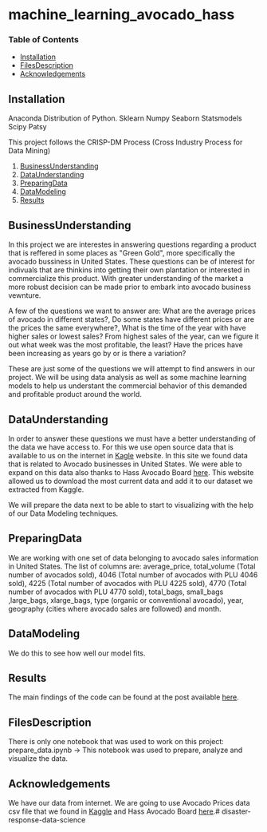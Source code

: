 # machine_learning_avocado_hass


### Table of Contents

- [Installation](#Installation)
- [FilesDescription](#FilesDescription)
- [Acknowledgements](#Acknowledgements)

## Installation <a name="Installation"></a>
Anaconda Distribution of Python.
Sklearn
Numpy
Seaborn
Statsmodels
Scipy
Patsy


This project follows the CRISP-DM Process (Cross Industry Process for Data Mining)

1. [BusinessUnderstanding](#BusinessUnderstanding)
2. [DataUnderstanding](#DataUnderstanding)
3. [PreparingData](#PreparingData)
4. [DataModeling ](#DataModeling)
5. [Results](#Results)


## BusinessUnderstanding <a name="BusinessUnderstanding"></a>

In this project we are interestes in answering questions regarding a product that is reffered in some places as "Green Gold", more specifically the avocado bussiness in United States. These questions can be of interest for indivuals that are thinkins into getting their own plantation or interested in commercialize this product. With greater understanding of the market a more robust decision can be made prior to embark into avocado business vewnture.

A few of the questions we want to answer are: What are the average prices of avocado in different states?, Do some states have different prices or are the prices the same everywhere?, What is the time of the year with have higher sales or lowest sales? From highest sales of the year, can we figure it out what week was the most profitable, the least? Have the prices have been increasing as years go by or is there a variation? 

These are just some of the questions we will attempt to find answers in our project. We will be using data analysis as well as some machine learning models to help us understant the commercial behavior of this demanded and profitable product around the world.


## DataUnderstanding <a name="DataUnderstanding"></a>
In order to answer these questions we must have a better understanding of the data we have access to. For this we use open source data that is available to us on the internet in [Kagle](https://www.kaggle.com/neuromusic/avocado-prices) website. In this site we found data that is related to Avocado businesses in United States. We were able to expand on this data also thanks to Hass Avocado Board [here](https://hassavocadoboard.com/). This website allowed us to download the most current data and add it to our dataset we extracted from Kaggle.

We will prepare the data next to be able to start to visualizing with the help of our Data Modeling techniques. 

## PreparingData <a name="PreparingData"></a>
We are working with one set of data belonging to avocado sales information in United States. The list of columns are: average_price, total_volume (Total number of avocados sold), 4046 (Total number of avocados with PLU 4046 sold), 4225 (Total number of avocados with PLU 4225 sold), 4770 (Total number of avocados with PLU 4770 sold), total_bags, small_bags ,large_bags, xlarge_bags, type (organic or conventional avocado), year, geography (cities where avocado sales are followed) and month.

## DataModeling <a name="DataModeling "></a>
We do this to see how well our model fits.

## Results <a name="Results"></a>
The main findings of the code can be found at the post available [here](https://medium.com/p/433322a88012/edit).

 ## FilesDescription <a name="FilesDescription"></a>

 There is only one notebook that was used to work on this project: prepare_data.ipynb -> This notebook was used to prepare, analyze and visualize the data.
 
 ## Acknowledgements <a name="Acknowledgements"></a>
 We have our data from internet. We are going to use Avocado Prices data csv file that we found in [Kaggle](https://www.kaggle.com/neuromusic/avocado-prices) and Hass Avocado Board [here](https://hassavocadoboard.com/).# disaster-response-data-science
